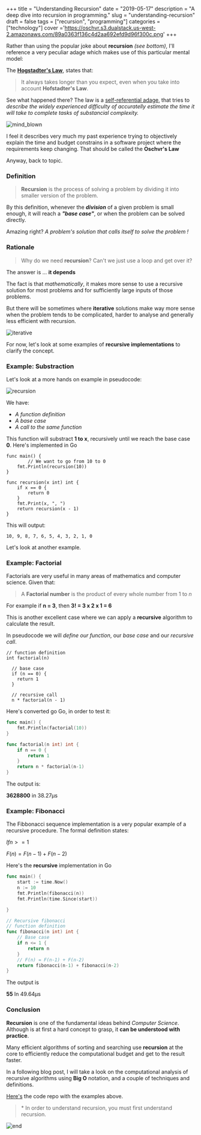 +++
title = "Understanding Recursion"
date = "2019-05-17"
description = "A deep dive into recursion in programming."
slug = "understanding-recursion"
draft = false
tags = ["recursion", "programming"]
categories = ["technology"]
cover ='https://oschvr.s3.dualstack.us-west-2.amazonaws.com/89a0363f136c4d2aa692efd9d96f300c.png'
+++

Rather than using the popular joke about **recursion** _(see bottom)_, I'll reference a very peculiar adage which makes use of this particular mental model:

The **[Hogstadter's Law](https://en.wikipedia.org/wiki/Hofstadter%27s_law)**, states that:

> It always takes longer than you expect, even when you take into account **Hofstadter's Law**.

See what happened there? The law is a [self-referential adage](https://en.wikipedia.org/wiki/Self-reference), that tries to _describe the widely experienced difficulty of accuratelly estimate the time it will take to complete tasks of substancial complexity._

![mind_blown](https://media.giphy.com/media/11qAyKz9AbFEYM/giphy.gif)

I feel it describes very much my past experience trying to objectively explain the time and budget constrains in a software project where the requirements keep changing. That should be called the **Oschvr's Law**

Anyway, back to topic.

### Definition

> **Recursion** is the process of solving a problem by dividing it into smaller version of the problem.

By this definition, whenever the **_division_** of a given problem is small enough, it will reach a **_"base case"_**, or when the problem can be solved directly.

Amazing right? _A problem's solution that calls itself to solve the problem !_

### Rationale

> Why do we need **recursion**? Can't we just use a loop and get over it?

The answer is ... **it depends**

The fact is that _mathematically_, it makes more sense to use a recursive solution for most problems and for sufficiently large inputs of those problems.

But there will be sometimes where **iterative** solutions make way more sense when the problem tends to be complicated, harder to analyse and generally less efficient with recursion.

![iterative](https://media.giphy.com/media/Q6vLEG5ZX9X4k/giphy.gif)

For now, let's look at some examples of **recursive implementations** to clarify the concept.

### Example: Substraction

Let's look at a more hands on example in pseudocode:

![recursion](https://www.geeksforgeeks.org/wp-content/uploads/Recursive-Functions-in-c.png)

We have:

- _A function definition_
- _A base case_
- _A call to the same function_

This function will substract **1 to x**, recursively until we reach the base case **0**. Here's implemented in Go

```
func main() {
        // We want to go from 10 to 0
	fmt.Println(recursion(10))
}

func recursion(x int) int {
	if x == 0 {
		return 0
	}
	fmt.Print(x, ", ")
	return recursion(x - 1)
}
```

This will output:

```
10, 9, 8, 7, 6, 5, 4, 3, 2, 1, 0
```

Let's look at another example.

### Example: Factorial

Factorials are very useful in many areas of mathematics and computer science. Given that:

> A **Factorial number** is the product of every whole number from 1 to _n_

For example if **n = 3**, then **3! = 3 x 2 x 1 = 6**

This is another excellent case where we can apply a **recursive** algorithm to calculate the result.

In pseudocode we will _define our function_, our _base case_ and our _recursive call_.

```
// function definition
int factorial(n)

  // base case
  if (n == 0) {
    return 1
  }

  // recursive call
  n * factorial(n - 1)
```

Here's converted go Go, in order to test it:

```go
func main() {
	fmt.Println(factorial(10))
}

func factorial(n int) int {
	if n == 0 {
		return 1
	}
	return n * factorial(n-1)
}
```

The output is:

**3628800**
in 38.27µs

### Example: Fibonacci

The Fibbonacci sequence implementation is a very popular example of a recursive procedure. The formal definition states:

$If n >= 1$

$F(n) = F(n-1) + F(n-2)$

Here's the **recursive** implementation in Go

```go
func main() {
	start := time.Now()
	n := 10
	fmt.Println(fibonacci(n))
	fmt.Println(time.Since(start))

}

// Recursive fibonacci
// function definition
func fibonacci(n int) int {
	// Base case
	if n <= 1 {
		return n
	}
	// F(n) = F(n-1) + F(n-2)
	return fibonacci(n-1) + fibonacci(n-2)
}
```

The output is

**55**
In 49.64µs

### Conclusion

**Recursion** is one of the fundamental ideas behind _Computer Science_. Although is at first a hard concept to grasp, it **can be understood with practice**.

Many efficient algorithms of sorting and searching use **recursion** at the core to efficiently reduce the computational budget and get to the result faster.

In a following blog post, I will take a look on the computational analysis of recursive algorithms using **Big O** notation, and a couple of techniques and definitions.

[Here's](https://github.com/oschvr/blog-recursion) the code repo with the examples above.

> \* In order to understand recursion, you must first understand recursion.

![end](https://media.giphy.com/media/VUBUkDlVwQkjm/giphy.gif)
